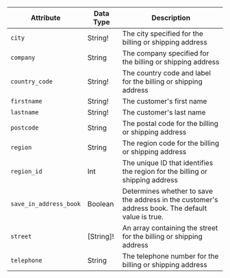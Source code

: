 Attribute |  Data Type | Description
--- | --- | ---
`city` | String! | The city specified for the billing or shipping address
`company` | String | The company specified for the billing or shipping address
`country_code` | String! | The country code and label for the billing or shipping address
`firstname` | String! | The customer's first name
`lastname` | String! | The customer's last name
`postcode` | String | The postal code for the billing or shipping address
`region` | String | The region code for the billing or shipping address
`region_id` | Int | The unique ID that identifies the region for the billing or shipping address
`save_in_address_book` | Boolean | Determines whether to save the address in the customer's address book. The default value is true.
`street` | [String]! | An array containing the street for the billing or shipping address
`telephone` | String | The telephone number for the billing or shipping address
